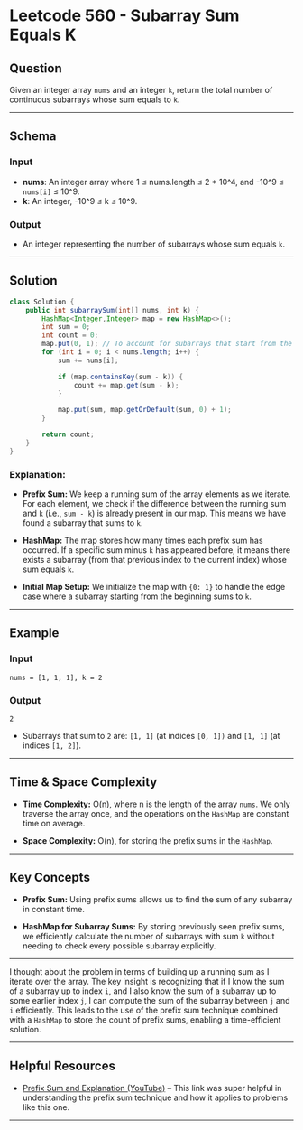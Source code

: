 # Leetcode 560 - Subarray Sum Equals K

## Question
Given an integer array `nums` and an integer `k`, return the total number of continuous subarrays whose sum equals to `k`.

---

## Schema

### Input
- **nums**: An integer array where 1 ≤ nums.length ≤ 2 * 10^4, and -10^9 ≤ `nums[i]` ≤ 10^9.
- **k**: An integer, -10^9 ≤ k ≤ 10^9.

### Output
- An integer representing the number of subarrays whose sum equals `k`.

---

## Solution

```java
class Solution {
    public int subarraySum(int[] nums, int k) {
        HashMap<Integer,Integer> map = new HashMap<>();
        int sum = 0;
        int count = 0;
        map.put(0, 1); // To account for subarrays that start from the beginning
        for (int i = 0; i < nums.length; i++) {
            sum += nums[i];

            if (map.containsKey(sum - k)) {
                count += map.get(sum - k);
            }

            map.put(sum, map.getOrDefault(sum, 0) + 1);
        }

        return count;
    }
}
````

### Explanation:

- **Prefix Sum:** We keep a running sum of the array elements as we iterate. For each element, we check if the difference between the running sum and `k` (i.e., `sum - k`) is already present in our map. This means we have found a subarray that sums to `k`.
    
- **HashMap:** The map stores how many times each prefix sum has occurred. If a specific sum minus `k` has appeared before, it means there exists a subarray (from that previous index to the current index) whose sum equals `k`.
    
- **Initial Map Setup:** We initialize the map with `{0: 1}` to handle the edge case where a subarray starting from the beginning sums to `k`.
    

---

## Example

### Input

```plaintext
nums = [1, 1, 1], k = 2
```

### Output

```plaintext
2
```

- Subarrays that sum to `2` are: `[1, 1]` (at indices `[0, 1])` and `[1, 1]` (at indices `[1, 2]`).
    

---

## Time & Space Complexity

- **Time Complexity:** O(n), where n is the length of the array `nums`. We only traverse the array once, and the operations on the `HashMap` are constant time on average.
    
- **Space Complexity:** O(n), for storing the prefix sums in the `HashMap`.
    

---

## Key Concepts

- **Prefix Sum:** Using prefix sums allows us to find the sum of any subarray in constant time.
    
- **HashMap for Subarray Sums:** By storing previously seen prefix sums, we efficiently calculate the number of subarrays with sum `k` without needing to check every possible subarray explicitly.
    

---

I thought about the problem in terms of building up a running sum as I iterate over the array. The key insight is recognizing that if I know the sum of a subarray up to index `i`, and I also know the sum of a subarray up to some earlier index `j`, I can compute the sum of the subarray between `j` and `i` efficiently. This leads to the use of the prefix sum technique combined with a `HashMap` to store the count of prefix sums, enabling a time-efficient solution.

---

## Helpful Resources

- [Prefix Sum and Explanation (YouTube)](https://www.youtube.com/watch?v=xvNwoz-ufXA) – This link was super helpful in understanding the prefix sum technique and how it applies to problems like this one.
    
---
